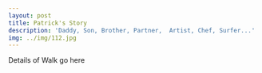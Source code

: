```yaml
---
layout: post
title: Patrick's Story
description: 'Daddy, Son, Brother, Partner,  Artist, Chef, Surfer...'
img: ../img/112.jpg
---
```


Details of Walk go here
